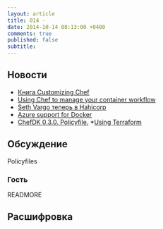 ```yaml
---
layout: article
title: 014 -
date: 2014-10-14 08:13:00 +0400
comments: true
published: false
subtitle:
---
```


## Новости

* [Книга Customizing Chef](http://shop.oreilly.com/product/0636920032984.do)
* [Using Chef to manage your container workflow](https://speakerdeck.com/tduffield/using-chef-to-manage-your-container-workflow)
* [Seth Vargo теперь в Hahicorp](https://hashicorp.com/blog/seth-joins-hashicorp.html)
* [Azure support for Docker](http://azure.microsoft.com/blog/2014/10/15/new-windows-server-containers-and-azure-support-for-docker/)
* [ChefDK 0.3.0. Policyfile.](https://www.getchef.com/blog/2014/10/02/chefdk-0-3-0-released-introducing-policyfiles/)
*[Using Terraform](http://www.slideshare.net/sjourdan/terraform-human-talks)

## Обсуждение

Policyfiles

### Гость


READMORE

## Расшифровка
